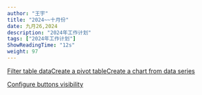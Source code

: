 ```yaml
---
author: "王宇"
title: "2024~~十月份"
date: 九月26,2024
description: "2024年工作计划"
tags: ["2024年工作计划"]
ShowReadingTime: "12s"
weight: 97
---
```

[Filter table data](#)[Create a pivot table](#)[Create a chart from data series](#)

[Configure buttons visibility](/users/tfac-settings.action)